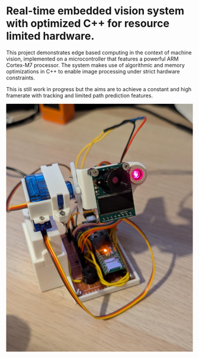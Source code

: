 # Real-time embedded vision system with optimized C++ for resource limited hardware.

This project demonstrates edge based computing in the context of machine vision, implemented on a microcontroller that features a powerful ARM Cortex-M7 processor. The system makes use of algorithmic and memory optimizations in C++ to enable image processing under strict hardware constraints.

This is still work in progress but the aims are to achieve a constant and high framerate with tracking and limited path prediction features. 

![Teensy and camera setup](teensy.jpg)